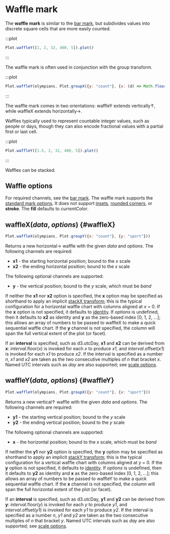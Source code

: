 <script setup>

import * as Plot from "@observablehq/plot";
import * as d3 from "d3";
import {shallowRef, onMounted} from "vue";
import alphabet from "../data/alphabet.ts";

const olympians = shallowRef([
  {weight: 31, height: 1.21, sex: "female"},
  {weight: 170, height: 2.21, sex: "male"}
]);

onMounted(() => {
  d3.csv("../data/athletes.csv", d3.autoType).then((data) => (olympians.value = data));
});

</script>

# Waffle mark <VersionBadge pr="2040" />

The **waffle mark** is similar to the [bar mark](./bar.md), but subdivides values into discrete square cells that are more easily counted.

:::plot
```js
Plot.waffleY([1, 2, 32, 400, 5]).plot()
```
:::

The waffle mark is often used in conjunction with the group transform.

:::plot
```js
Plot.waffleY(olympians, Plot.groupX({y: "count"}, {x: (d) => Math.floor(d.date_of_birth?.getUTCFullYear() / 10) * 10, unit: 10})).plot({round: true, x: {tickFormat: ""}})
```
:::

The waffle mark comes in two orientations: waffleY extends vertically↑, while waffleX extends horizontally→.

Waffles typically used to represent countable integer values, such as people or days, though they can also encode fractional values with a partial first or last cell.

:::plot
```js
Plot.waffleY([1.5, 2, 32, 400, 5]).plot()
```
:::

Waffles can be stacked.

## Waffle options

For required channels, see the [bar mark](./bar.md). The waffle mark supports the [standard mark options](../features/marks.md). It does not support [insets](../features/marks.md#insets), [rounded corners](../features/marks.md#rounded-corners), or **stroke**. The **fill** defaults to *currentColor*.

## waffleX(*data*, *options*) {#waffleX}

```js
Plot.waffleX(olympians, Plot.groupY({x: "count"}, {y: "sport"}))
```

Returns a new horizontal→ waffle with the given *data* and *options*. The following channels are required:

* **x1** - the starting horizontal position; bound to the *x* scale
* **x2** - the ending horizontal position; bound to the *x* scale

The following optional channels are supported:

* **y** - the vertical position; bound to the *y* scale, which must be *band*

If neither the **x1** nor **x2** option is specified, the **x** option may be specified as shorthand to apply an implicit [stackX transform](../transforms/stack.md); this is the typical configuration for a horizontal waffle chart with columns aligned at *x* = 0. If the **x** option is not specified, it defaults to [identity](../features/transforms.md#identity). If *options* is undefined, then it defaults to **x2** as identity and **y** as the zero-based index [0, 1, 2, …]; this allows an array of numbers to be passed to waffleX to make a quick sequential waffle chart. If the **y** channel is not specified, the column will span the full vertical extent of the plot (or facet).

If an **interval** is specified, such as d3.utcDay, **x1** and **x2** can be derived from **x**: *interval*.floor(*x*) is invoked for each *x* to produce *x1*, and *interval*.offset(*x1*) is invoked for each *x1* to produce *x2*. If the interval is specified as a number *n*, *x1* and *x2* are taken as the two consecutive multiples of *n* that bracket *x*. Named UTC intervals such as *day* are also supported; see [scale options](../features/scales.md#scale-options).

## waffleY(*data*, *options*) {#waffleY}

```js
Plot.waffleY(olympians, Plot.groupX({y: "count"}, {x: "sport"}))
```

Returns a new vertical↑ waffle with the given *data* and *options*. The following channels are required:

* **y1** - the starting vertical position; bound to the *y* scale
* **y2** - the ending vertical position; bound to the *y* scale

The following optional channels are supported:

* **x** - the horizontal position; bound to the *x* scale, which must be *band*

If neither the **y1** nor **y2** option is specified, the **y** option may be specified as shorthand to apply an implicit [stackY transform](../transforms/stack.md); this is the typical configuration for a vertical waffle chart with columns aligned at *y* = 0. If the **y** option is not specified, it defaults to [identity](../features/transforms.md#identity). If *options* is undefined, then it defaults to **y2** as identity and **x** as the zero-based index [0, 1, 2, …]; this allows an array of numbers to be passed to waffleY to make a quick sequential waffle chart. If the **x** channel is not specified, the column will span the full horizontal extent of the plot (or facet).

If an **interval** is specified, such as d3.utcDay, **y1** and **y2** can be derived from **y**: *interval*.floor(*y*) is invoked for each *y* to produce *y1*, and *interval*.offset(*y1*) is invoked for each *y1* to produce *y2*. If the interval is specified as a number *n*, *y1* and *y2* are taken as the two consecutive multiples of *n* that bracket *y*. Named UTC intervals such as *day* are also supported; see [scale options](../features/scales.md#scale-options).
